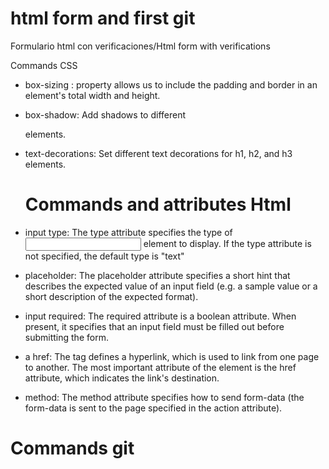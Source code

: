 # html form and first git
Formulario html con verificaciones/Html form with verifications

Commands CSS

* box-sizing : property allows us to include the padding and border in an element's total width and height.
* box-shadow: Add shadows to different <div> elements.
* text-decorations: Set different text decorations for h1, h2, and h3 elements.
  
  <h1>Commands and attributes Html</h1>

* input type: The type attribute specifies the type of <input> element to display. If the type attribute is not specified, the default type is "text"
* placeholder: The placeholder attribute specifies a short hint that describes the expected value of an input field (e.g. a sample value or a short description of the expected       format).
* input required: The required attribute is a boolean attribute. When present, it specifies that an input field must be filled out before submitting the form.
* a href: The <a> tag defines a hyperlink, which is used to link from one page to another. The most important attribute of the <a> element is the href attribute, which indicates     the link's destination.
* method: The method attribute specifies how to send form-data (the form-data is sent to the page specified in the action attribute).
 
 <h1>Commands git</h1>
